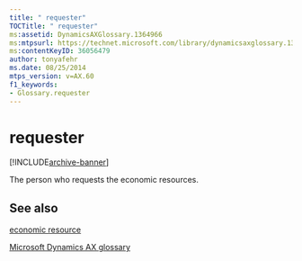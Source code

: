 ```yaml
---
title: " requester"
TOCTitle: " requester"
ms:assetid: DynamicsAXGlossary.1364966
ms:mtpsurl: https://technet.microsoft.com/library/dynamicsaxglossary.1364966(v=AX.60)
ms:contentKeyID: 36056479
author: tonyafehr
ms.date: 08/25/2014
mtps_version: v=AX.60
f1_keywords:
- Glossary.requester
---
```


# requester


[!INCLUDE[archive-banner](includes/archive-banner.md)]

The person who requests the economic resources.

## See also

[economic resource](economic-resource.md)

[Microsoft Dynamics AX glossary](glossary/microsoft-dynamics-ax-glossary.md)

  


